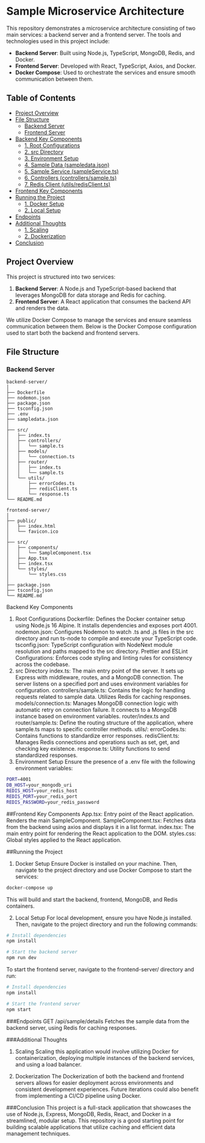 # Sample Microservice Architecture

This repository demonstrates a microservice architecture consisting of two main services: a backend server and a frontend server. The tools and technologies used in this project include:

- **Backend Server**: Built using Node.js, TypeScript, MongoDB, Redis, and Docker.
- **Frontend Server**: Developed with React, TypeScript, Axios, and Docker.
- **Docker Compose**: Used to orchestrate the services and ensure smooth communication between them.

## Table of Contents
- [Project Overview](#project-overview)
- [File Structure](#file-structure)
  - [Backend Server](#backend-server)
  - [Frontend Server](#frontend-server)
- [Backend Key Components](#backend-key-components)
  - [1. Root Configurations](#1-root-configurations)
  - [2. src Directory](#2-src-directory)
  - [3. Environment Setup](#3-environment-setup)
  - [4. Sample Data (sampledata.json)](#4-sample-data-sampledatajson)
  - [5. Sample Service (sampleService.ts)](#5-sample-service-sampleservicets)
  - [6. Controllers (controllers/sample.ts)](#6-controllers-controllerssamplets)
  - [7. Redis Client (utils/redisClient.ts)](#7-redis-client-utilsredisclientts)
- [Frontend Key Components](#frontend-key-components)
- [Running the Project](#running-the-project)
  - [1. Docker Setup](#1-docker-setup)
  - [2. Local Setup](#2-local-setup)
- [Endpoints](#endpoints)
- [Additional Thoughts](#additional-thoughts)
  - [1. Scaling](#1-scaling)
  - [2. Dockerization](#2-dockerization)
- [Conclusion](#conclusion)

## Project Overview

This project is structured into two services:
1. **Backend Server**: A Node.js and TypeScript-based backend that leverages MongoDB for data storage and Redis for caching.
2. **Frontend Server**: A React application that consumes the backend API and renders the data.

We utilize Docker Compose to manage the services and ensure seamless communication between them. Below is the Docker Compose configuration used to start both the backend and frontend servers.

## File Structure

### Backend Server
```plaintext
backend-server/
│
├── Dockerfile
├── nodemon.json
├── package.json
├── tsconfig.json
├── .env
├── sampledata.json
│
├── src/
│   ├── index.ts
│   ├── controllers/
│   │   └── sample.ts
│   ├── models/
│   │   └── connection.ts
│   ├── router/
│   │   ├── index.ts
│   │   └── sample.ts
│   └── utils/
│       ├── errorCodes.ts
│       ├── redisClient.ts
│       └── response.ts
└── README.md

frontend-server/
│
├── public/
│   ├── index.html
│   └── favicon.ico
│
├── src/
│   ├── components/
│   │   └── SampleComponent.tsx
│   ├── App.tsx
│   ├── index.tsx
│   └── styles/
│       └── styles.css
│
├── package.json
├── tsconfig.json
└── README.md
```

Backend Key Components
1. Root Configurations
Dockerfile: Defines the Docker container setup using Node.js 16 Alpine. It installs dependencies and exposes port 4001.
nodemon.json: Configures Nodemon to watch .ts and .js files in the src directory and run ts-node to compile and execute your TypeScript code.
tsconfig.json: TypeScript configuration with NodeNext module resolution and paths mapped to the src directory.
Prettier and ESLint Configurations: Enforces code styling and linting rules for consistency across the codebase.
2. src Directory
index.ts: The main entry point of the server. It sets up Express with middleware, routes, and a MongoDB connection. The server listens on a specified port and uses environment variables for configuration.
controllers/sample.ts: Contains the logic for handling requests related to sample data. Utilizes Redis for caching responses.
models/connection.ts: Manages MongoDB connection logic with automatic retry on connection failure. It connects to a MongoDB instance based on environment variables.
router/index.ts and router/sample.ts: Define the routing structure of the application, where sample.ts maps to specific controller methods.
utils/:
errorCodes.ts: Contains functions to standardize error responses.
redisClient.ts: Manages Redis connections and operations such as set, get, and checking key existence.
response.ts: Utility functions to send standardized responses.
3. Environment Setup
Ensure the presence of a .env file with the following environment variables:

```bash
PORT=4001
DB_HOST=your_mongodb_uri
REDIS_HOST=your_redis_host
REDIS_PORT=your_redis_port
REDIS_PASSWORD=your_redis_password
```
##Frontend Key Components
App.tsx: Entry point of the React application. Renders the main SampleComponent.
SampleComponent.tsx: Fetches data from the backend using axios and displays it in a list format.
index.tsx: The main entry point for rendering the React application to the DOM.
styles.css: Global styles applied to the React application.

##Running the Project
1. Docker Setup
Ensure Docker is installed on your machine. Then, navigate to the project directory and use Docker Compose to start the services:
```bash
docker-compose up
```
This will build and start the backend, frontend, MongoDB, and Redis containers.

2. Local Setup
For local development, ensure you have Node.js installed. Then, navigate to the project directory and run the following commands:

```bash
# Install dependencies
npm install

# Start the backend server
npm run dev
```
To start the frontend server, navigate to the frontend-server/ directory and run:
```bash
# Install dependencies
npm install

# Start the frontend server
npm start
```


###Endpoints
GET /api/sample/details
Fetches the sample data from the backend server, using Redis for caching responses.

###Additional Thoughts
1. Scaling
Scaling this application would involve utilizing Docker for containerization, deploying multiple instances of the backend services, and using a load balancer.

2. Dockerization
The Dockerization of both the backend and frontend servers allows for easier deployment across environments and consistent development experiences. Future iterations could also benefit from implementing a CI/CD pipeline using Docker.

###Conclusion
This project is a full-stack application that showcases the use of Node.js, Express, MongoDB, Redis, React, and Docker in a streamlined, modular setup. This repository is a good starting point for building scalable applications that utilize caching and efficient data management techniques.
